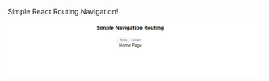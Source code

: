 Simple React Routing Navigation!

![alt text](https://github.com/manojprabakarp/react-simple-routing/blob/main/src/asset/RoutingNavigation.png)
